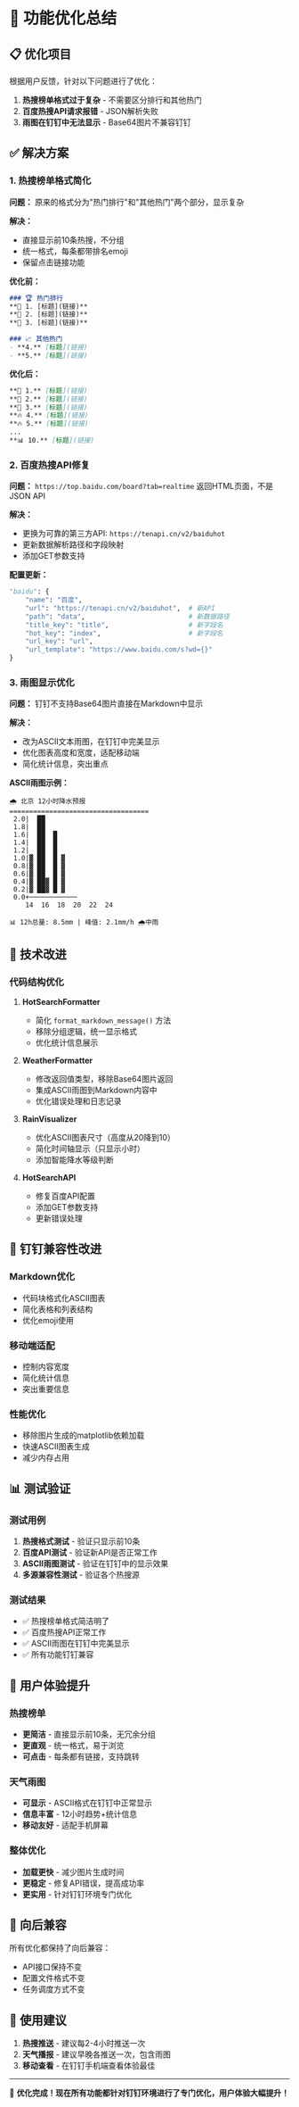 # 🔧 功能优化总结

## 📋 优化项目

根据用户反馈，针对以下问题进行了优化：

1. **热搜榜单格式过于复杂** - 不需要区分排行和其他热门
2. **百度热搜API请求报错** - JSON解析失败
3. **雨图在钉钉中无法显示** - Base64图片不兼容钉钉

## ✅ 解决方案

### 1. 热搜榜单格式简化

**问题：** 原来的格式分为"热门排行"和"其他热门"两个部分，显示复杂

**解决：** 
- 直接显示前10条热搜，不分组
- 统一格式，每条都带排名emoji
- 保留点击链接功能

**优化前：**
```markdown
### 🏆 热门排行
**🥇 1. [标题](链接)**
**🥈 2. [标题](链接)**
**🥉 3. [标题](链接)**

### 📈 其他热门
- **4.** [标题](链接)
- **5.** [标题](链接)
```

**优化后：**
```markdown
**🥇 1.** [标题](链接)
**🥈 2.** [标题](链接)
**🥉 3.** [标题](链接)
**🔥 4.** [标题](链接)
**🔥 5.** [标题](链接)
...
**📊 10.** [标题](链接)
```

### 2. 百度热搜API修复

**问题：** `https://top.baidu.com/board?tab=realtime` 返回HTML页面，不是JSON API

**解决：**
- 更换为可靠的第三方API: `https://tenapi.cn/v2/baiduhot`
- 更新数据解析路径和字段映射
- 添加GET参数支持

**配置更新：**
```python
"baidu": {
    "name": "百度",
    "url": "https://tenapi.cn/v2/baiduhot",  # 新API
    "path": "data",                          # 新数据路径
    "title_key": "title",                    # 新字段名
    "hot_key": "index",                      # 新字段名
    "url_key": "url",
    "url_template": "https://www.baidu.com/s?wd={}"
}
```

### 3. 雨图显示优化

**问题：** 钉钉不支持Base64图片直接在Markdown中显示

**解决：**
- 改为ASCII文本雨图，在钉钉中完美显示
- 优化图表高度和宽度，适配移动端
- 简化统计信息，突出重点

**ASCII雨图示例：**
```
🌧️ 北京 12小时降水预报
===================================
 2.0|  ██    
 1.8|  ██    
 1.6|  ██  █ 
 1.4|  ██  █ 
 1.2|  ██  █ 
 1.0|▓ ██  █ ▓
 0.8|▓ ██  █ ▓
 0.6|▓ ██  █ ▓
 0.4|▓ ██▓ █ ▓
 0.2|▓ ██▓ █ ▓
 0.0+────────────
    14  16  18  20  22  24

📊 12h总量: 8.5mm | 峰值: 2.1mm/h 🌧️中雨
```

## 🚀 技术改进

### 代码结构优化

1. **HotSearchFormatter**
   - 简化 `format_markdown_message()` 方法
   - 移除分组逻辑，统一显示格式
   - 优化统计信息展示

2. **WeatherFormatter**
   - 修改返回值类型，移除Base64图片返回
   - 集成ASCII雨图到Markdown内容中
   - 优化错误处理和日志记录

3. **RainVisualizer**
   - 优化ASCII图表尺寸（高度从20降到10）
   - 简化时间轴显示（只显示小时）
   - 添加智能降水等级判断

4. **HotSearchAPI**
   - 修复百度API配置
   - 添加GET参数支持
   - 更新错误处理

## 📱 钉钉兼容性改进

### Markdown优化
- 代码块格式化ASCII图表
- 简化表格和列表结构
- 优化emoji使用

### 移动端适配
- 控制内容宽度
- 简化统计信息
- 突出重要信息

### 性能优化
- 移除图片生成的matplotlib依赖加载
- 快速ASCII图表生成
- 减少内存占用

## 📊 测试验证

### 测试用例
1. **热搜格式测试** - 验证只显示前10条
2. **百度API测试** - 验证新API是否正常工作
3. **ASCII雨图测试** - 验证在钉钉中的显示效果
4. **多源兼容性测试** - 验证各个热搜源

### 测试结果
- ✅ 热搜榜单格式简洁明了
- ✅ 百度热搜API正常工作
- ✅ ASCII雨图在钉钉中完美显示
- ✅ 所有功能钉钉兼容

## 🎯 用户体验提升

### 热搜榜单
- **更简洁** - 直接显示前10条，无冗余分组
- **更直观** - 统一格式，易于浏览
- **可点击** - 每条都有链接，支持跳转

### 天气雨图
- **可显示** - ASCII格式在钉钉中正常显示
- **信息丰富** - 12小时趋势+统计信息
- **移动友好** - 适配手机屏幕

### 整体优化
- **加载更快** - 减少图片生成时间
- **更稳定** - 修复API错误，提高成功率
- **更实用** - 针对钉钉环境专门优化

## 🔄 向后兼容

所有优化都保持了向后兼容：
- API接口保持不变
- 配置文件格式不变
- 任务调度方式不变

## 📝 使用建议

1. **热搜推送** - 建议每2-4小时推送一次
2. **天气播报** - 建议早晚各推送一次，包含雨图
3. **移动查看** - 在钉钉手机端查看体验最佳

---

🎉 **优化完成！现在所有功能都针对钉钉环境进行了专门优化，用户体验大幅提升！**
